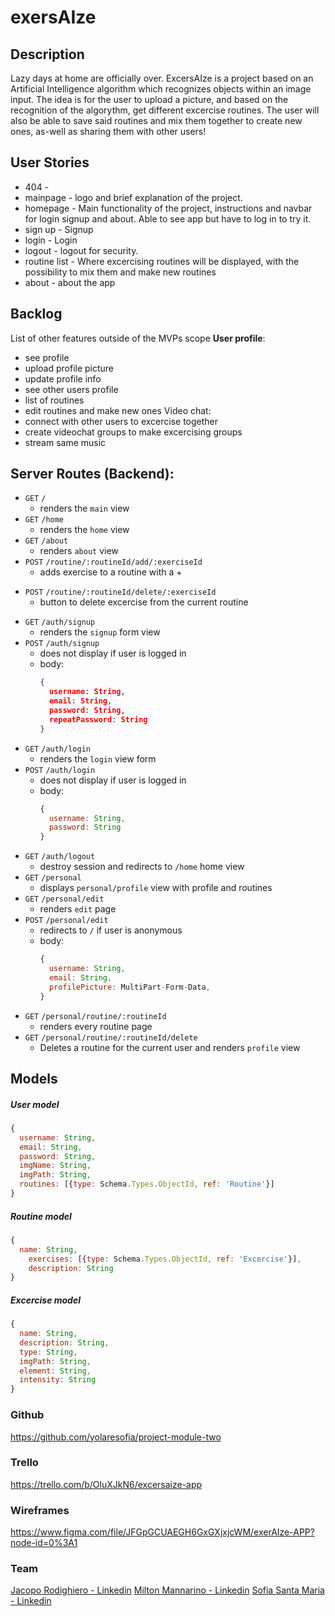 # exersAIze
## Description
Lazy days at home are officially over. ExcersAIze is a project based on an Artificial Intelligence algorithm which recognizes objects within an image input. The idea is for the user to upload a picture, and based on the recognition of the algorythm, get different excercise routines. The user will also be able to save said routines and mix them together to create new ones, as-well as sharing them with other users!
## User Stories
* 404 -
* mainpage - logo and brief explanation of the project.
* homepage - Main functionality of the project, instructions and navbar for login signup and about. Able to see app but have to log in to try it.
* sign up - Signup 
* login - Login
* logout - logout for security.
* routine list - Where excercising routines will be displayed, with the possibility to mix them and make new routines
* about - about the app
## Backlog
List of other features outside of the MVPs scope
**User profile**:
* see profile
* upload profile picture
* update profile info
* see other users profile
* list of routines
* edit routines and make new ones
  Video chat:
* connect with other users to excercise together
* create videochat groups to make excercising groups
* stream same music
## Server Routes (Backend):
* `GET` `/`
  * renders the `main` view
* `GET` `/home`
  * renders the `home` view
* `GET` `/about`
  * renders `about` view
* `POST` `/routine/:routineId/add/:exerciseId`
  * adds exercise to a routine with a + 
- `POST` `/routine/:routineId/delete/:exerciseId`
  - button to delete excercise from the current routine
* `GET` `/auth/signup`
  * renders the `signup` form view
* `POST` `/auth/signup`
  * does not display if user is logged in
  * body:
    ```json
    {
      username: String,
      email: String,
      password: String,
      repeatPassword: String
    }
    ```
* `GET` `/auth/login`
  * renders the `login` view form
* `POST` `/auth/login`
  * does not display if user is logged in
  * body:
    ```js
    {
      username: String,
      password: String
    }
    ```
* `GET` `/auth/logout`
  - destroy session and redirects to `/home` home view
* `GET` `/personal`
  * displays `personal/profile` view with profile and routines
* `GET` `/personal/edit`
  * renders `edit` page
* `POST` `/personal/edit`
  * redirects to `/` if user is anonymous
  * body:
    ```js
    {
      username: String,
      email: String,
      profilePicture: MultiPart-Form-Data,
    }
    ```
* `GET` `/personal/routine/:routineId`
  * renders every routine page
* `GET` `/personal/routine/:routineId/delete`
  - Deletes a routine for the current user and renders `profile` view
## Models
##### User model
```js
{
  username: String,
  email: String,
  password: String,
  imgName: String,
  imgPath: String,
  routines: [{type: Schema.Types.ObjectId, ref: 'Routine'}]
}
```
##### Routine model
```js
{
  name: String,
	exercises: [{type: Schema.Types.ObjectId, ref: 'Excercise'}],
	description: String
}
```
##### Excercise model
```js
{
  name: String,
  description: String,
  type: String,
  imgPath: String,
  element: String,
  intensity: String
}
```
### Github
https://github.com/yolaresofia/project-module-two
### Trello
https://trello.com/b/OluXJkN6/excersaize-app
### Wireframes
https://www.figma.com/file/JFGpGCUAEGH6GxGXjxjcWM/exerAIze-APP?node-id=0%3A1
### Team
[Jacopo Rodighiero - Linkedin]()
[Milton Mannarino - Linkedin]()
[Sofia Santa Maria - Linkedin]()